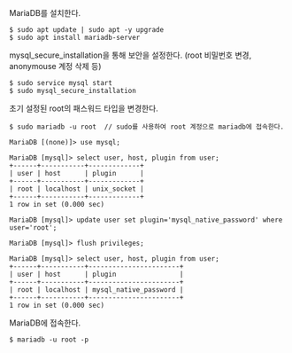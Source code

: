 MariaDB를 설치한다.
```
$ sudo apt update | sudo apt -y upgrade
$ sudo apt install mariadb-server
```

mysql_secure_installation을 통해 보안을 설정한다. (root 비밀번호 변경, anonymouse 계정 삭제 등)
```
$ sudo service mysql start
$ sudo mysql_secure_installation
```

초기 설정된 root의 패스워드 타입을 변경한다.
```
$ sudo mariadb -u root  // sudo를 사용하여 root 계정으로 mariadb에 접속한다.

MariaDB [(none)]> use mysql;

MariaDB [mysql]> select user, host, plugin from user;
+------+-----------+-------------+
| user | host      | plugin      |
+------+-----------+-------------+
| root | localhost | unix_socket |
+------+-----------+-------------+
1 row in set (0.000 sec)

MariaDB [mysql]> update user set plugin='mysql_native_password' where user='root';

MariaDB [mysql]> flush privileges;

MariaDB [mysql]> select user, host, plugin from user;
+------+-----------+-----------------------+
| user | host      | plugin                |
+------+-----------+-----------------------+
| root | localhost | mysql_native_password |
+------+-----------+-----------------------+
1 row in set (0.000 sec)
```

MariaDB에 접속한다.
```
$ mariadb -u root -p
```
